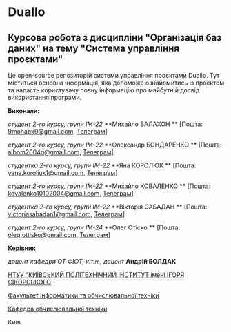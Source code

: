 # Duallo

## Курсова робота з дисципліни "Організація баз даних" на тему "Система управління проєктами"

Це open-source репозиторій системи управління проєктами Duallo. Тут міститься основна інформація, яка допоможе
ознайомитись із проєктом та надасть користувачу повну інформацію про майбутній досвід використання програми.

**Виконали:**

*студент 2-го курсу, групи ІМ-22*<span padding-right:5em></span> **Михайло БАЛАХОН
** [Пошта: 9mohapx9@gmail.com, <a href="https://t.me/mibal_ua">Телеграм</a>]

*студент 2-го курсу, групи ІМ-22*<span padding-right:5em></span> **Олександр БОНДАРЕНКО
** [Пошта: albom2004q@gmail.com, <a href="https://t.me/Dreammy_Oleksandr">Телеграм</a>]

*студентка 2-го курсу, групи ІМ-22*<span padding-right:5em></span> **Яна КОРОЛЮК
** [Пошта: yana.koroliuk1@gmail.com, <a href="https://t.me/Koroliuk_Yana">Телеграм</a>]

*студент 2-го курсу, групи ІМ-22*<span padding-right:5em></span> **Михайло КОВАЛЕНКО
** [Пошта: kovalenko10102004@gmail.com, <a href="https://t.me/merrymike">Телеграм</a>]

*студентка 2-го курсу, групи ІМ-22*<span padding-right:5em></span> **Вікторія САБАДАН
** [Пошта: victoriasabadan1@gmail.com, <a href="https://t.me/witchkaa">Телеграм</a>]

*студент 2-го курсу, групи ІМ-24*<span padding-right:5em></span> **Олег Отіско
** [Пошта: oleg.ottisko@gmail.com, <a href="https://t.me/Oleg_Ott">Телеграм</a>]

**Керівник**

*доцент кафедри ОТ ФІОТ, к.т.н., доцент*<span padding-right:5em></span> **Андрій БОЛДАК**

[НТУУ "КИЇВСЬКИЙ ПОЛІТЕХНІЧНИЙ ІНСТИТУТ імені ІГОРЯ СІКОРСЬКОГО](https://kpi.ua/)

[Факультет інформатики та обчислювальної техніки](https://fiot.kpi.ua/)

[Кафедра обчислювальної техніки](https://comsys.kpi.ua/)

Київ
